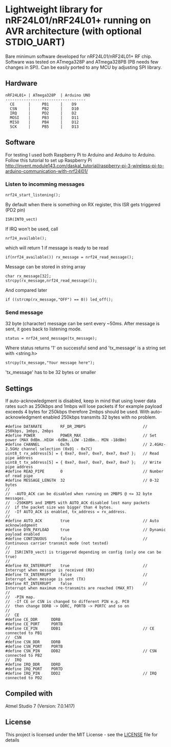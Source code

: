 # Lightweight library for nRF24L01/nRF24L01+ running on AVR architecture (with optional STDIO_UART)

Bare minimum software developed for nRF24L01/nRF24L01+ RF chip. Software was tested on ATmega328P and ATmega328PB (PB needs few changes in SPI). Can be easily ported to any MCU by adjusting SPI library.

## Hardware

```
nRF24L01+ | ATmega328P  | Arduino UNO
-----------------------------------
  CE      |     PB1     |    D9
  CSN     |     PB2     |    D10
  IRQ     |     PD2     |    D2
  MOSI    |     PB3     |    D11
  MISO    |     PB4     |    D12
  SCK     |     PB5     |    D13
```

## Software

For testing I used both Raspberry Pi to Arduino and Arduino to Arduino. Follow this tutorial to set up Raspberry Pi http://invent.module143.com/daskal_tutorial/raspberry-pi-3-wireless-pi-to-arduino-communication-with-nrf24l01/

### Listen to incomming messages

```
nrf24_start_listening();
```
By default when there is something on RX register, this ISR gets triggered (PD2 pin)
```
ISR(INT0_vect) 
```
If IRQ won't be used, call
```
nrf24_available();
```
which will return 1 if message is ready to be read
```
if(nrf24_available()) rx_message = nrf24_read_message();
```
Message can be stored in string array
```
char rx_message[32];
strcpy(rx_message,nrf24_read_message());
```
And compared later
```
if ((strcmp(rx_message,"OFF") == 0)) led_off();
```
### Send message

32 byte (character) message can be sent every ~50ms. After message is sent, it goes back to listening mode.

```
status = nrf24_send_message(tx_message);
```
Where status returns '1' on successful send and 'tx_message' is a string set with <string.h>
```
strcpy(tx_message,"Your message here");
```
'tx_message' has to be 32 bytes or smaller

## Settings

If auto-acknowledgment is disabled, keep in mind that using lower data rates such as 250kbps and 1mbps will lose packets if for example payload exceeds 4 bytes for 250kbps therefore 2mbps should be used. With auto-acknowledgment enabled 250kbps transmits 32 bytes with no problem.

```
#define DATARATE		RF_DR_2MBPS							// 250kbps, 1mbps, 2mbps
#define POWER			POWER_MAX							// Set power (MAX 0dBm..HIGH -6dBm..LOW -12dBm.. MIN -18dBm)
#define CHANNEL			0x76								// 2.4GHz-2.5GHz channel selection (0x01 - 0x7C)
uint8_t rx_address[5] = { 0xe7, 0xe7, 0xe7, 0xe7, 0xe7 };	// Read pipe address
uint8_t tx_address[5] = { 0xe7, 0xe7, 0xe7, 0xe7, 0xe7 };	// Write pipe address
#define READ_PIPE		0									// Number of read pipe
#define MESSAGE_LENGTH	32									// 0-32 bytes
//
//	-AUTO_ACK can be disabled when running on 2MBPS @ <= 32 byte messages.
//	-250KBPS and 1MBPS with AUTO_ACK disabled lost many packets
//	if the packet size was bigger than 4 bytes.
//	-If AUTO_ACK is enabled, tx_address = rx_address.
//
#define AUTO_ACK		true								// Auto acknowledgment
#define DYN_PAYLOAD		true								// Dynamic payload enabled			
#define CONTINUOUS		false								// Continuous carrier transmit mode (not tested)
//
//	ISR(INT0_vect) is triggered depending on config (only one can be true)
//
#define RX_INTERRUPT	true								// Interrupt when message is received (RX)
#define TX_INTERRUPT	false								// Interrupt when message is sent (TX)
#define RT_INTERRUPT	false								// Interrupt when maximum re-transmits are reached (MAX_RT)
//
//	-PIN map. 
//	-If CE or CSN is changed to different PIN e.g. PC0
//	then change DDRB -> DDRC, PORTB -> PORTC and so on
//
//	CE
#define CE_DDR		DDRB
#define CE_PORT		PORTB
#define CE_PIN		DDB1									// CE connected to PB1
//	CSN
#define CSN_DDR		DDRB
#define CSN_PORT	PORTB
#define CSN_PIN		DDB2									// CSN connected to PB2
//	IRQ
#define IRQ_DDR		DDRD
#define IRQ_PORT	PORTD
#define IRQ_PIN		DDD2									// IRQ connected to PD2
```

## Compiled with

Atmel Studio 7 (Version: 7.0.1417)


## License

This project is licensed under the MIT License - see the [LICENSE](LICENSE) file for details

